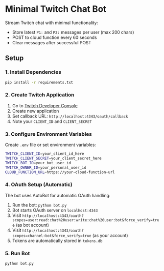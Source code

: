 # Minimal Twitch Chat Bot

Stream Twitch chat with minimal functionality:
- Store latest `P1:` and `P2:` messages per user (max 200 chars)
- POST to cloud function every 60 seconds
- Clear messages after successful POST

## Setup

### 1. Install Dependencies
```bash
pip install -r requirements.txt
```

### 2. Create Twitch Application
1. Go to [Twitch Developer Console](https://dev.twitch.tv/console)
2. Create new application
3. Set callback URL: `http://localhost:4343/oauth/callback`
4. Note your `CLIENT_ID` and `CLIENT_SECRET`

### 3. Configure Environment Variables
Create `.env` file or set environment variables:
```bash
TWITCH_CLIENT_ID=your_client_id_here
TWITCH_CLIENT_SECRET=your_client_secret_here
TWITCH_BOT_ID=your_bot_user_id
TWITCH_OWNER_ID=your_personal_user_id
CLOUD_FUNCTION_URL=https://your-cloud-function-url
```

### 4. OAuth Setup (Automatic)
The bot uses AutoBot for automatic OAuth handling:
1. Run the bot: `python bot.py`
2. Bot starts OAuth server on `localhost:4343`
3. Visit `http://localhost:4343/oauth?scopes=user:read:chat%20user:write:chat%20user:bot&force_verify=true` (as bot account)
4. Visit `http://localhost:4343/oauth?scopes=channel:bot&force_verify=true` (as your account)
5. Tokens are automatically stored in `tokens.db`

### 5. Run Bot
```bash
python bot.py
```